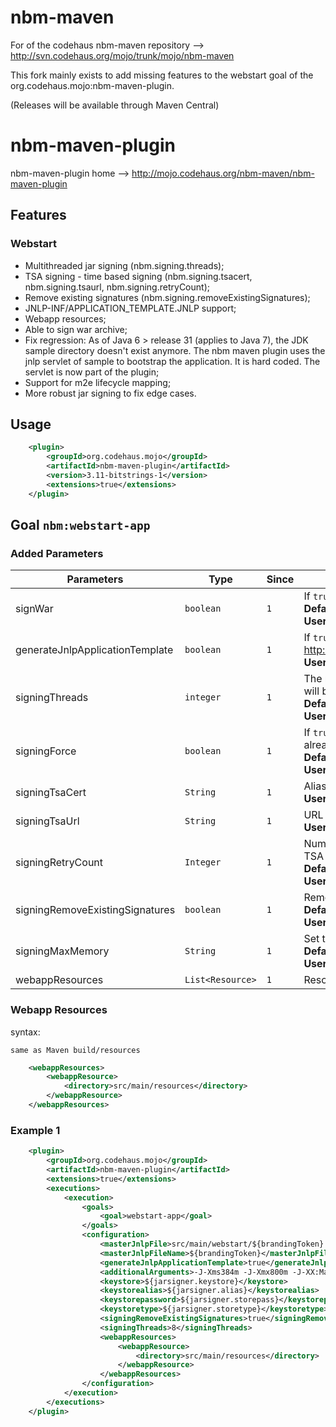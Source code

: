 nbm-maven
=========

For of the codehaus nbm-maven repository --> http://svn.codehaus.org/mojo/trunk/mojo/nbm-maven

This fork mainly exists to add missing features to the webstart goal of the org.codehaus.mojo:nbm-maven-plugin.

(Releases will be available through Maven Central)

# nbm-maven-plugin

nbm-maven-plugin home --> http://mojo.codehaus.org/nbm-maven/nbm-maven-plugin

## Features

### Webstart

* Multithreaded jar signing (nbm.signing.threads);
* TSA signing - time based signing (nbm.signing.tsacert, nbm.signing.tsaurl, nbm.signing.retryCount);
* Remove existing signatures (nbm.signing.removeExistingSignatures);
* JNLP-INF/APPLICATION_TEMPLATE.JNLP support;
* Webapp resources;
* Able to sign war archive;
* Fix regression: As of Java 6 > release 31 (applies to Java 7), the JDK sample directory doesn't exist anymore. The nbm maven plugin uses the jnlp servlet of sample to bootstrap the application. It is hard coded. The servlet is now part of the plugin;
* Support for m2e lifecycle mapping;
* More robust jar signing to fix edge cases.

## Usage

```xml
    <plugin>
        <groupId>org.codehaus.mojo</groupId>
        <artifactId>nbm-maven-plugin</artifactId>
        <version>3.11-bitstrings-1</version>
        <extensions>true</extensions>
    </plugin>
```

## Goal `nbm:webstart-app`

### Added Parameters

|Parameters|Type|Since|Description|
|----------|----|-----|-----------|
|signWar|`boolean`|`1`|If `true` the Web Archive (war) will be signed. <br/>**Default: `false`** <br/>**User Property: `nbm.webstart.signWar`**|
|generateJnlpApplicationTemplate|`boolean`|`1`|If `true`, create JNLP-INF/APPLICATION_TEMPLATE.JNLP from the jnlp. See http://docs.oracle.com/javase/7/docs/technotes/guides/jweb/signedJNLP.html. <br/>**User Property: `nbm.webstart.generateJnlpApplicationTemplate`**|
|signingThreads|`integer`|`1`|The number of threads that should be used to sign the jars. If set to zero (0) it will be set to the number of processors. <br/>**Default: `0`** <br/>**User Property: `nbm.signing.threads`**|
|signingForce|`boolean`|`1`|If `true`, force signing of the jar file even if it doesn't seem to be out of date or already signed. <br/>**Default: `true`** <br/>**User Property: `nbm.signing.force`**|
|signingTsaCert|`String`|`1`|Alias in the keystore for a timestamp authority for timestamped JAR files. <br/>**User Property: `nbm.signing.tsacert`**|
|signingTsaUrl|`String`|`1`|URL for a timestamp authority for timestamped JAR files. <br/>**User Property: `nbm.signing.tsaurl`**|
|signingRetryCount|`Integer`|`1`|Number of retries before giving up if some connection problem occur while TSA signing (TSA URL). <br/>**Default: `5`** <br/>**User Property: `nbm.signing.retryCount`**|
|signingRemoveExistingSignatures|`boolean`|`1`|Remove any existing signature from the jar before signing. <br/>**Default: `false`** <br/>**User Property: `nbm.signing.removeExistingSignatures`**|
|signingMaxMemory|`String`|`1`|Set the maximum memory for the jar signer. <br/>**Default: `96m`** <br/>**User Property: `nbm.signing.maxMemory`**|
|webappResources|`List<Resource>`|`1`|Resources that should be included in the web archive (war).|

### Webapp Resources

syntax:
    
    same as Maven build/resources

```xml
    <webappResources>
        <webappResource>
            <directory>src/main/resources</directory>
        </webappResource>
    </webappResources>
```

### Example 1

```xml
    <plugin>
        <groupId>org.codehaus.mojo</groupId>
        <artifactId>nbm-maven-plugin</artifactId>
        <extensions>true</extensions>
        <executions>
            <execution>
                <goals>
                    <goal>webstart-app</goal>
                </goals>
                <configuration>
                    <masterJnlpFile>src/main/webstart/${brandingToken}.jnlp</masterJnlpFile>
                    <masterJnlpFileName>${brandingToken}</masterJnlpFileName>
                    <generateJnlpApplicationTemplate>true</generateJnlpApplicationTemplate>
                    <additionalArguments>-J-Xms384m -J-Xmx800m -J-XX:MaxPermSize=256m -J-Djava.util.Arrays.useLegacyMergeSort=true</additionalArguments>
                    <keystore>${jarsigner.keystore}</keystore>
                    <keystorealias>${jarsigner.alias}</keystorealias>
                    <keystorepassword>${jarsigner.storepass}</keystorepassword>
                    <keystoretype>${jarsigner.storetype}</keystoretype>
                    <signingRemoveExistingSignatures>true</signingRemoveExistingSignatures>
                    <signingThreads>8</signingThreads>
                    <webappResources>
                        <webappResource>
                            <directory>src/main/resources</directory>
                        </webappResource>
                    </webappResources>
                </configuration>
            </execution>
        </executions>
    </plugin>
```
